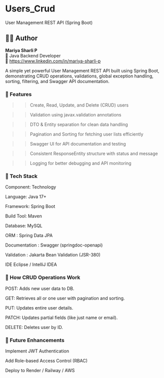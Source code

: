 # Users_Crud
User Management REST API (Spring Boot)

## 👩‍💻 Author
**Mariya Sharli P**  
💼 Java Backend Developer  
🔗 https://www.linkedin.com/in/mariya-sharli-p 

A simple yet powerful User Management REST API built using Spring Boot, demonstrating CRUD operations, validations, global exception handling, sorting, filtering, and Swagger API documentation.

### 🚀 Features
 >> Create, Read, Update, and Delete (CRUD) users

 >> Validation using javax.validation annotations

 >> DTO & Entity separation for clean data handling

 >> Pagination and Sorting for fetching user lists efficiently

 >> Swagger UI for API documentation and testing

 >> Consistent ResponseEntity structure with status and message

 >> Logging for better debugging and API monitoring

### 🧩 Tech Stack
Component:	Technology

Language:	Java 17+

Framework:	Spring Boot

Build Tool:	Maven

Database:	MySQL

ORM :	Spring Data JPA

Documentation :	Swagger (springdoc-openapi)

Validation :	Jakarta Bean Validation (JSR-380)

IDE	Eclipse / IntelliJ IDEA

### 💬 How CRUD Operations Work
POST: Adds new user data to DB.

GET: Retrieves all or one user with pagination and sorting.

PUT: Updates entire user details.

PATCH: Updates partial fields (like just name or email).

DELETE: Deletes user by ID.


### 🌟 Future Enhancements
Implement JWT Authentication

Add Role-based Access Control (RBAC)

Deploy to Render / Railway / AWS

